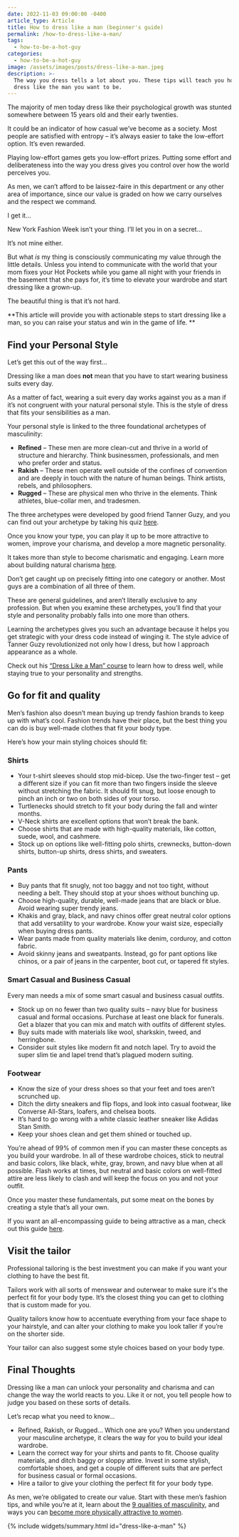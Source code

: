 ```yaml
---
date: 2022-11-03 09:00:00 -0400
article_type: Article
title: How to dress like a man (beginner's guide)
permalink: /how-to-dress-like-a-man/
tags:
  - how-to-be-a-hot-guy
categories:
  - how-to-be-a-hot-guy
image: /assets/images/posts/dress-like-a-man.jpeg
description: >-
  The way you dress tells a lot about you. These tips will teach you how to
  dress like the man you want to be.
---
```

The majority of men today dress like their psychological growth was stunted somewhere between 15 years old and their early twenties.

It could be an indicator of how casual we’ve become as a society. Most people are satisfied with entropy – it’s always easier to take the low-effort option. It’s even rewarded.

Playing low-effort games gets you low-effort prizes. Putting some effort and deliberateness into the way you dress gives you control over how the world perceives you.

As men, we can’t afford to be laissez-faire in this department or any other area of importance, since our value is graded on how we carry ourselves and the respect we command.

I get it…

New York Fashion Week isn’t your thing. I’ll let you in on a secret…

It’s not mine either.

But what *is* my thing is consciously communicating my value through the little details. Unless you intend to communicate with the world that your mom fixes your Hot Pockets while you game all night with your friends in the basement that she pays for, it’s time to elevate your wardrobe and start dressing like a grown-up.

The beautiful thing is that it’s not hard.

\*\*This article will provide you with actionable steps to start dressing like a man, so you can raise your status and win in the game of life. \*\*

## Find your Personal Style

Let’s get this out of the way first…

Dressing like a man does **not** mean that you have to start wearing business suits every day.

As a matter of fact, wearing a suit every day works against you as a man if it’s not congruent with your natural personal style. This is the style of dress that fits your sensibilities as a man.

Your personal style is linked to the three foundational archetypes of masculinity:

* **Refined** – These men are more clean-cut and thrive in a world of structure and hierarchy. Think businessmen, professionals, and men who prefer order and status.
* **Rakish** – These men operate well outside of the confines of convention and are deeply in touch with the nature of human beings. Think artists, rebels, and philosophers.
* **Rugged** – These are physical men who thrive in the elements. Think athletes, blue-collar men, and tradesmen.

The three archetypes were developed by good friend Tanner Guzy, and you can find out your archetype by taking his quiz [here](https://masculine-style.com/archetype-quiz/).

Once you know your type, you can play it up to be more attractive to women, improve your charisma, and develop a more magnetic personality.

It takes more than style to become charismatic and engaging. Learn more about building natural charisma [here](https://edlatimore.com/how-to-be-charismatic/).

Don’t get caught up on precisely fitting into one category or another. Most guys are a combination of all three of them.

These are general guidelines, and aren’t literally exclusive to any profession. But when you examine these archetypes, you’ll find that your style and personality probably falls into one more than others.

Learning the archetypes gives you such an advantage because it helps you get strategic with your dress code instead of winging it. The style advice of Tanner Guzy revolutionized not only how I dress, but how I approach appearance as a whole.

Check out his [“Dress Like a Man” course](https://masculine-style.teachable.com/p/dress-like-a-man1/?affcode=162839_u8ynz5iq) to learn how to dress well, while staying true to your personality and strengths.

## Go for fit and quality

Men’s fashion also doesn’t mean buying up trendy fashion brands to keep up with what’s cool. Fashion trends have their place, but the best thing you can do is buy well-made clothes that fit your body type.

Here’s how your main styling choices should fit:

### Shirts

* Your t-shirt sleeves should stop mid-bicep. Use the two-finger test – get a different size if you can fit more than two fingers inside the sleeve without stretching the fabric. It should fit snug, but loose enough to pinch an inch or two on both sides of your torso.
* Turtlenecks should stretch to fit your body during the fall and winter months.
* V-Neck shirts are excellent options that won’t break the bank.
* Choose shirts that are made with high-quality materials, like cotton, suede, wool, and cashmere.
* Stock up on options like well-fitting polo shirts, crewnecks, button-down shirts, button-up shirts, dress shirts, and sweaters.

### Pants

* Buy pants that fit snugly, not too baggy and not too tight, without needing a belt. They should stop at your shoes without bunching up.
* Choose high-quality, durable, well-made jeans that are black or blue. Avoid wearing super trendy jeans.
* Khakis and gray, black, and navy chinos offer great neutral color options that add versatility to your wardrobe. Know your waist size, especially when buying dress pants.
* Wear pants made from quality materials like denim, corduroy, and cotton fabric.
* Avoid skinny jeans and sweatpants. Instead, go for pant options like chinos, or a pair of jeans in the carpenter, boot cut, or tapered fit styles.

### Smart Casual and Business Casual

Every man needs a mix of some smart casual and business casual outfits.

* Stock up on no fewer than two quality suits – navy blue for business casual and formal occasions. Purchase at least one black for funerals. Get a blazer that you can mix and match with outfits of different styles.
* Buy suits made with materials like wool, sharkskin, tweed, and herringbone.
* Consider suit styles like modern fit and notch lapel. Try to avoid the super slim tie and lapel trend that’s plagued modern suiting.

### Footwear

* Know the size of your dress shoes so that your feet and toes aren’t scrunched up.
* Ditch the dirty sneakers and flip flops, and look into casual footwear, like Converse All-Stars, loafers, and chelsea boots.
* It’s hard to go wrong with a white classic leather sneaker like Adidas Stan Smith.
* Keep your shoes clean and get them shined or touched up.

You’re ahead of 99% of common men if you can master these concepts as you build your wardrobe. In all of these wardrobe choices, stick to neutral and basic colors, like black, white, gray, brown, and navy blue when at all possible. Flash works at times, but neutral and basic colors on well-fitted attire are less likely to clash and will keep the focus on you and not your outfit.

Once you master these fundamentals, put some meat on the bones by creating a style that’s all your own.

If you want an all-encompassing guide to being attractive as a man, check out this guide [here](https://edlatimore.com/how-to-be-an-attractive-man/).

## Visit the tailor

Professional tailoring is the best investment you can make if you want your clothing to have the best fit.

Tailors work with all sorts of menswear and outerwear to make sure it's the perfect fit for your body type. It’s the closest thing you can get to clothing that is custom made for you.

Quality tailors know how to accentuate everything from your face shape to your hairstyle, and can alter your clothing to make you look taller if you’re on the shorter side.

Your tailor can also suggest some style choices based on your body type.

## Final Thoughts

Dressing like a man can unlock your personality and charisma and can change the way the world reacts to you. Like it or not, you tell people how to judge you based on these sorts of details.

Let’s recap what you need to know…

* Refined, Rakish, or Rugged… Which one are you? When you understand your masculine archetype, it clears the way for you to build your ideal wardrobe.
* Learn the correct way for your shirts and pants to fit. Choose quality materials, and ditch baggy or sloppy attire. Invest in some stylish, comfortable shoes, and get a couple of different suits that are perfect for business casual or formal occasions.
* Hire a tailor to give your clothing the perfect fit for your body type.

As men, we’re obligated to create our value. Start with these men’s fashion tips, and while you’re at it, learn about the [9 qualities of masculinity](https://edlatimore.com/how-to-be-a-man/), and ways you can [become more physically attractive to women](https://edlatimore.com/how-to-become-more-physically-attractive-to-women/).

{% include widgets/summary.html id="dress-like-a-man" %}